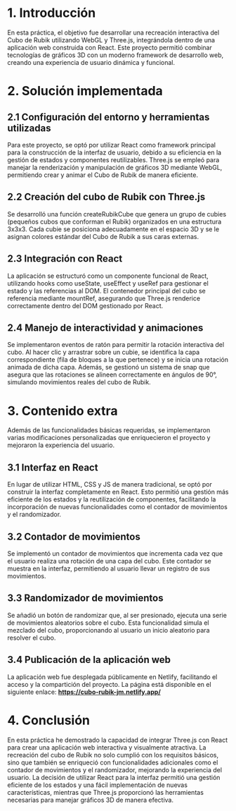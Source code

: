 # 1. Introducción 

En esta práctica, el objetivo fue desarrollar una recreación interactiva del Cubo de Rubik utilizando WebGL y Three.js, integrándola dentro de una aplicación web construida con React. Este proyecto permitió combinar tecnologías de gráficos 3D con un moderno framework de desarrollo web, creando una experiencia de usuario dinámica y funcional. 

# 2. Solución implementada

## 2.1 Configuración del entorno y herramientas utilizadas

Para este proyecto, se optó por utilizar React como framework principal para la construcción de la interfaz de usuario, debido a su eficiencia en la gestión de estados y componentes reutilizables. Three.js se empleó para manejar la renderización y manipulación de gráficos 3D mediante WebGL, permitiendo crear y animar el Cubo de Rubik de manera eficiente.

## 2.2 Creación del cubo de Rubik con Three.js
Se desarrolló una función createRubikCube que genera un grupo de cubies (pequeños cubos que conforman el Rubik) organizados en una estructura 3x3x3. Cada cubie se posiciona adecuadamente en el espacio 3D y se le asignan colores estándar del Cubo de Rubik a sus caras externas.

## 2.3 Integración con React

La aplicación se estructuró como un componente funcional de React, utilizando hooks como useState, useEffect y useRef para gestionar el estado y las referencias al DOM. El contenedor principal del cubo se referencia mediante mountRef, asegurando que Three.js renderice correctamente dentro del DOM gestionado por React.

## 2.4 Manejo de interactividad y animaciones

Se implementaron eventos de ratón para permitir la rotación interactiva del cubo. Al hacer clic y arrastrar sobre un cubie, se identifica la capa correspondiente (fila de bloques a la que pertenece) y se inicia una rotación animada de dicha capa. Además, se gestionó un sistema de snap que asegura que las rotaciones se alineen correctamente en ángulos de 90°, simulando movimientos reales del cubo de Rubik.

# 3. Contenido extra

Además de las funcionalidades básicas requeridas, se implementaron varias modificaciones personalizadas que enriquecieron el proyecto y mejoraron la experiencia del usuario.

## 3.1 Interfaz en React

En lugar de utilizar HTML, CSS y JS de manera tradicional, se optó por construir la interfaz completamente en React. Esto permitió una gestión más eficiente de los estados y la reutilización de componentes, facilitando la incorporación de nuevas funcionalidades como el contador de movimientos y el randomizador.

## 3.2 Contador de movimientos

Se implementó un contador de movimientos que incrementa cada vez que el usuario realiza una rotación de una capa del cubo. Este contador se muestra en la interfaz, permitiendo al usuario llevar un registro de sus movimientos.

## 3.3 Randomizador de movimientos

Se añadió un botón de randomizar que, al ser presionado, ejecuta una serie de movimientos aleatorios sobre el cubo. Esta funcionalidad simula el mezclado del cubo, proporcionando al usuario un inicio aleatorio para resolver el cubo.

## 3.4 Publicación de la aplicación web

La aplicación web fue desplegada públicamente en Netlify, facilitando el acceso y la compartición del proyecto. La página está disponible en el siguiente enlace:
**https://cubo-rubik-jm.netlify.app/**

# 4. Conclusión 
En esta práctica he demostrado la capacidad de integrar Three.js con React para crear una aplicación web interactiva y visualmente atractiva. La recreación del cubo de Rubik no solo cumplió con los requisitos básicos, sino que también se enriqueció con funcionalidades adicionales como el contador de movimientos y el randomizador, mejorando la experiencia del usuario. La decisión de utilizar React para la interfaz permitió una gestión eficiente de los estados y una fácil implementación de nuevas características, mientras que Three.js proporcionó las herramientas necesarias para manejar gráficos 3D de manera efectiva.

